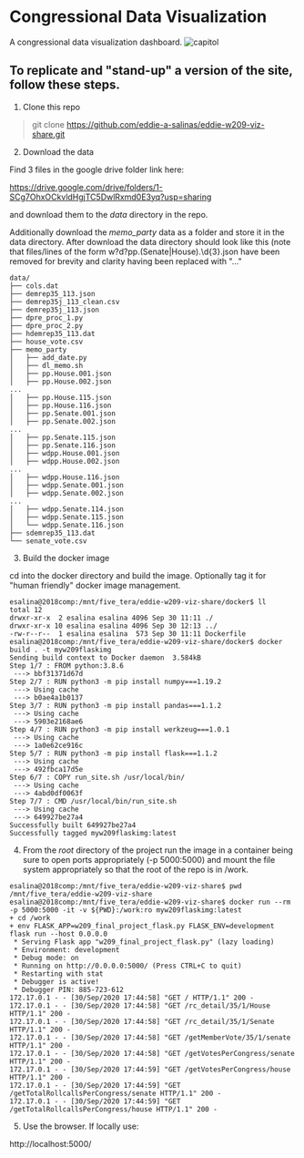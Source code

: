 # Congressional Data Visualization

A congressional data visualization dashboard.
![capitol](static/images/capitol_rainbow_pseats.png=250x250)

## To replicate and "stand-up" a version of the site, follow these steps.  

1.  Clone this repo

>git clone https://github.com/eddie-a-salinas/eddie-w209-viz-share.git

2.  Download the data

Find 3 files in the google drive folder link here:

https://drive.google.com/drive/folders/1-SCg7OhxOCkvldHgjTC5DwlRxmd0E3yq?usp=sharing

and download them to the *data* directory in the repo.

Additionally download the *memo_party* data as a folder and store it in the data directory.
After download the data directory should look like this (note that files/lines of the form
w?d?pp.(Senate|House).\d{3}.json have been removed for brevity and clarity having
been replaced with "..."

```
data/
├── cols.dat
├── demrep35_113.json
├── demrep35j_113_clean.csv
├── demrep35j_113.json
├── dpre_proc_1.py
├── dpre_proc_2.py
├── hdemrep35_113.dat
├── house_vote.csv
├── memo_party
│   ├── add_date.py
│   ├── dl_memo.sh
│   ├── pp.House.001.json
│   ├── pp.House.002.json
...
│   ├── pp.House.115.json
│   ├── pp.House.116.json
│   ├── pp.Senate.001.json
│   ├── pp.Senate.002.json
...
│   ├── pp.Senate.115.json
│   ├── pp.Senate.116.json
│   ├── wdpp.House.001.json
│   ├── wdpp.House.002.json
...
│   ├── wdpp.House.116.json
│   ├── wdpp.Senate.001.json
│   ├── wdpp.Senate.002.json
...
│   ├── wdpp.Senate.114.json
│   ├── wdpp.Senate.115.json
│   └── wdpp.Senate.116.json
├── sdemrep35_113.dat
└── senate_vote.csv

```

3.  Build the docker image

cd into the docker directory and build the image.
Optionally tag it for "human friendly" docker image management.

```
esalina@2018comp:/mnt/five_tera/eddie-w209-viz-share/docker$ ll
total 12
drwxr-xr-x  2 esalina esalina 4096 Sep 30 11:11 ./
drwxr-xr-x 10 esalina esalina 4096 Sep 30 12:13 ../
-rw-r--r--  1 esalina esalina  573 Sep 30 11:11 Dockerfile
esalina@2018comp:/mnt/five_tera/eddie-w209-viz-share/docker$ docker build . -t myw209flaskimg
Sending build context to Docker daemon  3.584kB
Step 1/7 : FROM python:3.8.6
 ---> bbf31371d67d
Step 2/7 : RUN python3 -m pip install numpy===1.19.2
 ---> Using cache
 ---> b0ae4a1b0137
Step 3/7 : RUN python3 -m pip install pandas===1.1.2
 ---> Using cache
 ---> 5903e2168ae6
Step 4/7 : RUN python3 -m pip install werkzeug===1.0.1
 ---> Using cache
 ---> 1a0e62ce916c
Step 5/7 : RUN python3 -m pip install flask===1.1.2
 ---> Using cache
 ---> 492fbca17d5e
Step 6/7 : COPY run_site.sh /usr/local/bin/
 ---> Using cache
 ---> 4abd0df0063f
Step 7/7 : CMD /usr/local/bin/run_site.sh
 ---> Using cache
 ---> 649927be27a4
Successfully built 649927be27a4
Successfully tagged myw209flaskimg:latest
```

4.  From the *root* directory of the project run the image in a container being sure to open ports appropriately
(-p 5000:5000) and mount the file system appropriately so that the root of the repo is in /work.

```
esalina@2018comp:/mnt/five_tera/eddie-w209-viz-share$ pwd
/mnt/five_tera/eddie-w209-viz-share
esalina@2018comp:/mnt/five_tera/eddie-w209-viz-share$ docker run --rm -p 5000:5000 -it -v ${PWD}:/work:ro myw209flaskimg:latest
+ cd /work
+ env FLASK_APP=w209_final_project_flask.py FLASK_ENV=development flask run --host 0.0.0.0
 * Serving Flask app "w209_final_project_flask.py" (lazy loading)
 * Environment: development
 * Debug mode: on
 * Running on http://0.0.0.0:5000/ (Press CTRL+C to quit)
 * Restarting with stat
 * Debugger is active!
 * Debugger PIN: 885-723-612
172.17.0.1 - - [30/Sep/2020 17:44:58] "GET / HTTP/1.1" 200 -
172.17.0.1 - - [30/Sep/2020 17:44:58] "GET /rc_detail/35/1/House HTTP/1.1" 200 -
172.17.0.1 - - [30/Sep/2020 17:44:58] "GET /rc_detail/35/1/Senate HTTP/1.1" 200 -
172.17.0.1 - - [30/Sep/2020 17:44:58] "GET /getMemberVote/35/1/senate HTTP/1.1" 200 -
172.17.0.1 - - [30/Sep/2020 17:44:58] "GET /getVotesPerCongress/senate HTTP/1.1" 200 -
172.17.0.1 - - [30/Sep/2020 17:44:59] "GET /getVotesPerCongress/house HTTP/1.1" 200 -
172.17.0.1 - - [30/Sep/2020 17:44:59] "GET /getTotalRollcallsPerCongress/senate HTTP/1.1" 200 -
172.17.0.1 - - [30/Sep/2020 17:44:59] "GET /getTotalRollcallsPerCongress/house HTTP/1.1" 200 -
```

5.  Use the browser.  If locally use:

http://localhost:5000/

